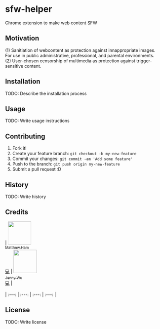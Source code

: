 # sfw-helper
Chrome extension to make web content SFW


## Motivation 
(1) Sanitiation of webcontent as protection against innappropriate images. For use in public administrative, professional, and parental environments.
(2) User-chosen censorship of multimedia as protection against trigger-sensitive content. 

## Installation

TODO: Describe the installation process

## Usage

TODO: Write usage instructions

## Contributing

1. Fork it!
2. Create your feature branch: `git checkout -b my-new-feature`
3. Commit your changes: `git commit -am 'Add some feature'`
4. Push to the branch: `git push origin my-new-feature`
5. Submit a pull request :D

## History

TODO: Write history

## Credits
<!ALL-CONTRIBUTORS-LIST:START -->
| [<img src="https://avatars0.githubusercontent.com/u/14874215?s=400&v=4" width="75px;"/><br /><sub>Matthew Ham</sub>](https://github.com/matthewninja)<br />[💻](https://github.com/matthewninja) | [<img src="https://avatars0.githubusercontent.com/u/14874215?s=400&v=4" width="75px;"/><br /><sub>Jenny Wu</sub>](https://github.com/jennywwei)<br />[💻](https://github.com/jennywwei) | 

| :---: | :---: | :---: | :---: |
<!-- ALL-CONTRIBUTORS-LIST:END -->
## License

TODO: Write license
